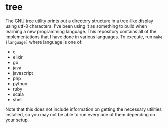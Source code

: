 # tree

The GNU [tree](https://linux.die.net/man/1/tree) utility prints out a directory structure in a tree-like display using utf-8 characters. I've been using it as something to build when learning a new programming language. This repository contains all of the implementations that I have done in various languages. To execute, run `make [language]` where language is one of:

* c
* elixir
* go
* java
* javascript
* php
* python
* ruby
* scala
* shell

Note that this does not include information on getting the necessary utilities installed, so you may not be able to run every one of them depending on your setup.
